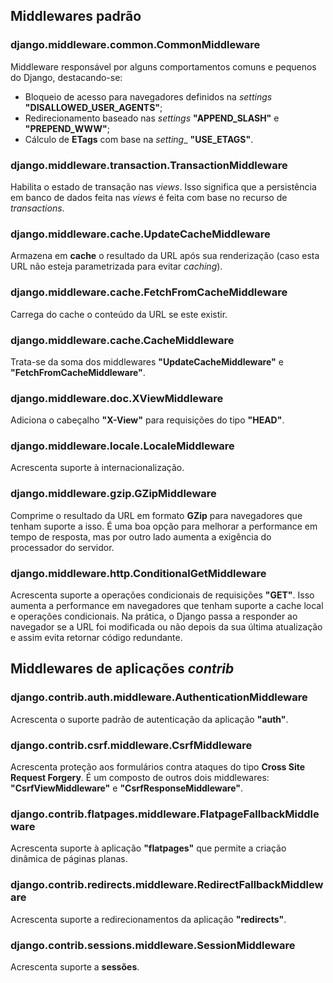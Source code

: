 ## Middlewares padrão

### django.middleware.common.CommonMiddleware

Middleware responsável por alguns comportamentos comuns e pequenos do Django, destacando-se:

- Bloqueio de acesso para navegadores definidos na _settings_ **"DISALLOWED\_USER\_AGENTS"**;
- Redirecionamento baseado nas _settings_ **"APPEND\_SLASH"** e **"PREPEND\_WWW"**;
- Cálculo de **ETags** com base na _setting__ **"USE\_ETAGS"**.

### django.middleware.transaction.TransactionMiddleware

Habilita o estado de transação nas _views_. Isso significa que a persistência em banco de dados feita nas _views_ é feita com base no recurso de _transactions_.

### django.middleware.cache.UpdateCacheMiddleware

Armazena em **cache** o resultado da URL após sua renderização (caso esta URL não esteja parametrizada para evitar _caching_).

### django.middleware.cache.FetchFromCacheMiddleware

Carrega do cache o conteúdo da URL se este existir.

### django.middleware.cache.CacheMiddleware

Trata-se da soma dos middlewares **"UpdateCacheMiddleware"** e **"FetchFromCacheMiddleware"**.

### django.middleware.doc.XViewMiddleware

Adiciona o cabeçalho **"X-View"** para requisições do tipo **"HEAD"**.

### django.middleware.locale.LocaleMiddleware

Acrescenta suporte à internacionalização.

### django.middleware.gzip.GZipMiddleware

Comprime o resultado da URL em formato **GZip** para navegadores que tenham suporte a isso. É uma boa opção para melhorar a performance em tempo de resposta, mas por outro lado aumenta a exigência do processador do servidor.

### django.middleware.http.ConditionalGetMiddleware

Acrescenta suporte a operações condicionais de requisições **"GET"**. Isso aumenta a performance em navegadores que tenham suporte a cache local e operações condicionais. Na prática, o Django passa a responder ao navegador se a URL foi modificada ou não depois da sua última atualização e assim evita retornar código redundante.

## Middlewares de aplicações _contrib_

### django.contrib.auth.middleware.AuthenticationMiddleware

Acrescenta o suporte padrão de autenticação da aplicação **"auth"**.

### django.contrib.csrf.middleware.CsrfMiddleware

Acrescenta proteção aos formulários contra ataques do tipo **Cross Site Request Forgery**. É um composto de outros dois middlewares: **"CsrfViewMiddleware"** e **"CsrfResponseMiddleware"**.

### django.contrib.flatpages.middleware.FlatpageFallbackMiddleware

Acrescenta suporte à aplicação **"flatpages"** que permite a criação dinâmica de páginas planas.

### django.contrib.redirects.middleware.RedirectFallbackMiddleware

Acrescenta suporte a redirecionamentos da aplicação **"redirects"**.

### django.contrib.sessions.middleware.SessionMiddleware

Acrescenta suporte a **sessões**.

